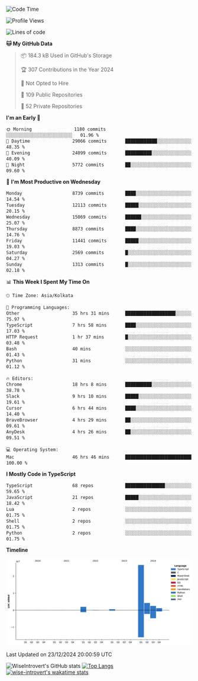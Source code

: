 <!--START_SECTION:waka-->
![Code Time](http://img.shields.io/badge/Code%20Time-2%2C012%20hrs%2055%20mins-blue)

![Profile Views](http://img.shields.io/badge/Profile%20Views-0-blue)

![Lines of code](https://img.shields.io/badge/From%20Hello%20World%20I%27ve%20Written-37.3%20million%20lines%20of%20code-blue)

**🐱 My GitHub Data** 

> 📦 184.3 kB Used in GitHub's Storage 
 > 
> 🏆 307 Contributions in the Year 2024
 > 
> 🚫 Not Opted to Hire
 > 
> 📜 109 Public Repositories 
 > 
> 🔑 52 Private Repositories 
 > 
**I'm an Early 🐤** 

```text
🌞 Morning                1180 commits        ░░░░░░░░░░░░░░░░░░░░░░░░░   01.96 % 
🌆 Daytime                29066 commits       ████████████░░░░░░░░░░░░░   48.35 % 
🌃 Evening                24099 commits       ██████████░░░░░░░░░░░░░░░   40.09 % 
🌙 Night                  5772 commits        ██░░░░░░░░░░░░░░░░░░░░░░░   09.60 % 
```
📅 **I'm Most Productive on Wednesday** 

```text
Monday                   8739 commits        ████░░░░░░░░░░░░░░░░░░░░░   14.54 % 
Tuesday                  12113 commits       █████░░░░░░░░░░░░░░░░░░░░   20.15 % 
Wednesday                15069 commits       ██████░░░░░░░░░░░░░░░░░░░   25.07 % 
Thursday                 8873 commits        ████░░░░░░░░░░░░░░░░░░░░░   14.76 % 
Friday                   11441 commits       █████░░░░░░░░░░░░░░░░░░░░   19.03 % 
Saturday                 2569 commits        █░░░░░░░░░░░░░░░░░░░░░░░░   04.27 % 
Sunday                   1313 commits        █░░░░░░░░░░░░░░░░░░░░░░░░   02.18 % 
```


📊 **This Week I Spent My Time On** 

```text
🕑︎ Time Zone: Asia/Kolkata

💬 Programming Languages: 
Other                    35 hrs 31 mins      ███████████████████░░░░░░   75.97 % 
TypeScript               7 hrs 58 mins       ████░░░░░░░░░░░░░░░░░░░░░   17.03 % 
HTTP Request             1 hr 37 mins        █░░░░░░░░░░░░░░░░░░░░░░░░   03.48 % 
Bash                     40 mins             ░░░░░░░░░░░░░░░░░░░░░░░░░   01.43 % 
Python                   31 mins             ░░░░░░░░░░░░░░░░░░░░░░░░░   01.12 % 

🔥 Editors: 
Chrome                   18 hrs 8 mins       ██████████░░░░░░░░░░░░░░░   38.78 % 
Slack                    9 hrs 10 mins       █████░░░░░░░░░░░░░░░░░░░░   19.61 % 
Cursor                   6 hrs 44 mins       ████░░░░░░░░░░░░░░░░░░░░░   14.40 % 
BraveBrowser             4 hrs 29 mins       ██░░░░░░░░░░░░░░░░░░░░░░░   09.61 % 
AnyDesk                  4 hrs 26 mins       ██░░░░░░░░░░░░░░░░░░░░░░░   09.51 % 

💻 Operating System: 
Mac                      46 hrs 46 mins      █████████████████████████   100.00 % 
```

**I Mostly Code in TypeScript** 

```text
TypeScript               68 repos            ███████████████░░░░░░░░░░   59.65 % 
JavaScript               21 repos            █████░░░░░░░░░░░░░░░░░░░░   18.42 % 
Lua                      2 repos             ░░░░░░░░░░░░░░░░░░░░░░░░░   01.75 % 
Shell                    2 repos             ░░░░░░░░░░░░░░░░░░░░░░░░░   01.75 % 
Python                   2 repos             ░░░░░░░░░░░░░░░░░░░░░░░░░   01.75 % 
```



**Timeline**

![Lines of Code chart](https://raw.githubusercontent.com/wise-introvert/wise-introvert/master/assets/bar_graph.png)


 Last Updated on 23/12/2024 20:00:59 UTC
<!--END_SECTION:waka-->

![WiseIntrovert's GitHub stats](https://github-readme-stats.vercel.app/api?username=wise-introvert&count_private=true&show_icons=true)
[![Top Langs](https://github-readme-stats.vercel.app/api/top-langs/?username=wise-introvert&langs_count=10)](https://github.com/anuraghazra/github-readme-stats)
[![wise-introvert's wakatime stats](https://github-readme-stats.vercel.app/api/wakatime?username=wiseintrovert)](https://github.com/anuraghazra/github-readme-stats)
